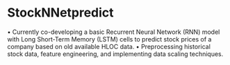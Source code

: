 # StockNNetpredict
• Currently co-developing a basic Recurrent Neural Network (RNN) model with Long Short-Term Memory (LSTM) cells to predict stock prices of a company based on old available HLOC data. • Preprocessing historical stock data, feature engineering, and implementing data scaling techniques. 
